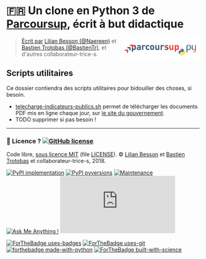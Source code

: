 # :fr: Un clone en Python 3 de [Parcoursup](http://www.parcoursup.fr/), écrit à but didactique
<a href="https://perso.crans.org/besson/publis/ParcourSup.py/"><img align="right" src="../docs/_static/logo_parcoursuppy.png" alt="Lien vers la documentation Sphinx du projet" width="40%"/></a>

> [Écrit par](AUTHORS) [Lilian Besson (@Naereen)](https://github.com/Naereen) et [Bastien Trotobas (@BastienTr)](https://github.com/BastienTr), et d'autres collaborateur-trice-s.

## Scripts utilitaires

Ce dossier contiendra des scripts utilitaires pour bidouiller des choses, si besoin.

- [telecharge-indicateurs-publics.sh](telecharge-indicateurs-publics.sh) permet de télécharger les documents PDF mis en ligne chaque jour, sur [le site du gouvernement](http://www.enseignementsup-recherche.gouv.fr/cid130714/tableaux-de-bord-des-indicateurs-de-parcoursup.html).
- TODO supprimer si pas besoin !

---

### :scroll: Licence ? [![GitHub license](https://img.shields.io/github/license/Naereen/Parcoursup.py.svg)](https://github.com/Naereen/badges/blob/master/LICENSE)
Code libre, [sous licence MIT](https://lbesson.mit-license.org/) (file [LICENSE](LICENSE)).
© [Lilian Besson](https://GitHub.com/Naereen) et [Bastien Trotobas](https://github.com/BastienTr) et collaborateur-trice-s, 2018.

[![PyPI implementation](https://img.shields.io/pypi/implementation/smpybandits.svg)](https://www.python.org/)
[![PyPI pyversions](https://img.shields.io/pypi/pyversions/smpybandits.svg)](https://docs.python.org/3/)
[![Maintenance](https://img.shields.io/badge/Maintained%3F-yes-green.svg)](https://GitHub.com/Naereen/Parcoursup.py/graphs/commit-activity)
[![Ask Me Anything !](https://img.shields.io/badge/Ask%20me-anything-1abc9c.svg)](https://GitHub.com/Naereen/ama)
[![Analytics](https://ga-beacon.appspot.com/UA-38514290-17/github.com/Naereen/Parcoursup.py/README.md?pixel)](https://GitHub.com/Naereen/Parcoursup.py/)

[![ForTheBadge uses-badges](http://ForTheBadge.com/images/badges/uses-badges.svg)](http://ForTheBadge.com)
[![ForTheBadge uses-git](http://ForTheBadge.com/images/badges/uses-git.svg)](https://GitHub.com/)
[![forthebadge made-with-python](http://ForTheBadge.com/images/badges/made-with-python.svg)](https://www.python.org/)
[![ForTheBadge built-with-science](http://ForTheBadge.com/images/badges/built-with-science.svg)](https://GitHub.com/Naereen/)
